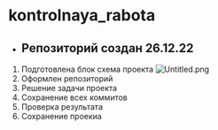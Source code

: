 # kontrolnaya_rabota #
* ## Репозиторий создан 26.12.22 ##
 1. Подготовлена блок схема проекта
 ![Untitled.png](Kontrolnaya_rabota/kontrolnaya_rabota/Untitled.png)
 2. Оформлен репозиторий
 3. Решение задачи проекта
 4. Сохранение всех коммитов
 5. Проверка результата
 6. Сохранение проекиа




